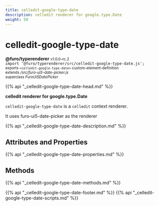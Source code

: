 ```yaml
---
title: celledit-google-type-date
description: celledit renderer for google.type.Date
weight: 50
---
```


# celledit-google-type-date
**@furo/typerenderer** <small>v1.0.0-rc.2</small>
<br>`import '@furo/typerenderer/src/celledit-google-type-date.js';`<small>
<br>exports `<celledit-google-type-date>` custom-element-definition
<br>extends */src/furo-ui5-date-picker.js*
<br>superclass *FuroUi5DatePicker*</small>

{{% api "_celledit-google-type-date-head.md" %}}

**celledit renderer for google.type.Date**

`celledit-google-type-date` is a `celledit` context renderer.

It uses furo-ui5-date-picker as the renderer

{{% api "_celledit-google-type-date-description.md" %}}


## Attributes and Properties
{{% api "_celledit-google-type-date-properties.md" %}}



## Methods
{{% api "_celledit-google-type-date-methods.md" %}}





{{% api "_celledit-google-type-date-footer.md" %}}
{{% api "_celledit-google-type-date-scripts.md" %}}
